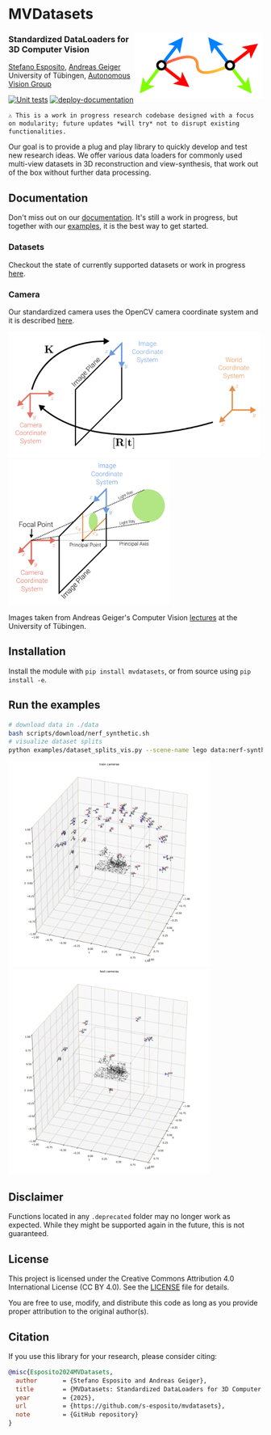 # MVDatasets


<img align="right" width="254" height="131" src="imgs/MVD.png">

### Standardized DataLoaders for 3D Computer Vision

[Stefano Esposito](https://s-esposito.github.io/), [Andreas Geiger](https://www.cvlibs.net/)
<br>
University of Tübingen, [Autonomous Vision Group](https://uni-tuebingen.de/fakultaeten/mathematisch-naturwissenschaftliche-fakultaet/fachbereiche/informatik/lehrstuehle/autonomous-vision/home/)

[![Unit tests](https://github.com/s-esposito/mvdatasets/actions/workflows/run-unit-tests.yml/badge.svg?branch=dev)](https://github.com/s-esposito/mvdatasets/actions/workflows/run-unit-tests.yml) [![deploy-documentation](https://github.com/s-esposito/mvdatasets/actions/workflows/deploy-docs.yml/badge.svg?branch=dev)](https://github.com/s-esposito/mvdatasets/actions/workflows/deploy-docs.yml)

```
⚠️ This is a work in progress research codebase designed with a focus on modularity; future updates *will try* not to disrupt existing functionalities.
```


Our goal is to provide a plug and play library to quickly develop and test new research ideas. We offer various data loaders for commonly used multi-view datasets in 3D reconstruction and view-synthesis, that work out of the box without further data processing.

## Documentation

Don't miss out on our [documentation](https://s-esposito.github.io/mvdatasets/index.html#). It's still a work in progress, but together with our [examples](examples), it is the best way to get started. 

### Datasets

Checkout the state of currently supported datasets or work in progress [here](https://s-esposito.github.io/mvdatasets/source/datasets.html).

### Camera

Our standardized camera uses the OpenCV camera coordinate system and it is described [here](https://s-esposito.github.io/mvdatasets/source/datasets.html).

<p float="left">
  <img src="imgs/pose_and_intrinsics.png" width="500"/>
  <img src="imgs/projection_with_principal_point_offset.png" width="320"/>
</p>

Images taken from Andreas Geiger's Computer Vision [lectures](https://uni-tuebingen.de/fakultaeten/mathematisch-naturwissenschaftliche-fakultaet/fachbereiche/informatik/lehrstuehle/autonomous-vision/lectures/computer-vision/) at the University of Tübingen.

## Installation

Install the module with `pip install mvdatasets`, or from source using `pip install -e`.

## Run the examples

```bash
# download data in ./data
bash scripts/download/nerf_synthetic.sh
# visualize dataset splits
python examples/dataset_splits_vis.py --scene-name lego data:nerf-synthetic
```

<p float="left">
  <img src="imgs/blender_train_cameras.png" width="400"/>
  <img src="imgs/blender_test_cameras.png" width="400"/>
</p>

## Disclaimer

Functions located in any `.deprecated` folder may no longer work as expected. While they might be supported again in the future, this is not guaranteed.

## License

This project is licensed under the Creative Commons Attribution 4.0 International License (CC BY 4.0). See the [LICENSE](LICENSE) file for details.

You are free to use, modify, and distribute this code as long as you provide proper attribution to the original author(s).

## Citation

If you use this library for your research, please consider citing:

```bibtex
@misc{Esposito2024MVDatasets,
  author       = {Stefano Esposito and Andreas Geiger},
  title        = {MVDatasets: Standardized DataLoaders for 3D Computer Vision},
  year         = {2025},
  url          = {https://github.com/s-esposito/mvdatasets},
  note         = {GitHub repository}
}
```
